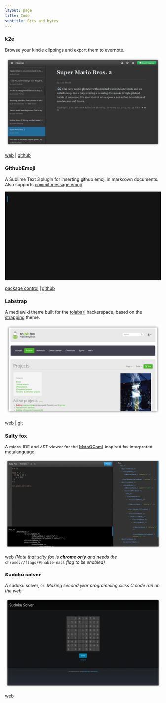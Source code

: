 ```yaml
---
layout: page
title: Code
subtitle: Bits and bytes
---
```


### k2e

Browse your kindle clippings and export them to evernote.

![k2e screenshot](/images/k2e.png)

[web](https://k2e.apphb.com) | [github](https://github.com/akatopo/k2e)

### GithubEmoji

A Sublime Text 3 plugin for inserting github emoji in markdown documents. Also supports [commit message emoji](https://github.com/dannyfritz/commit-message-emoji)

![githubemoji screenshot](/images/github-emoji.gif)

[package control](https://packagecontrol.io/packages/GithubEmoji) | [github](https://github.com/akatopo/GithubEmoji)

### Labstrap

A mediawiki theme built for the [tolabaki](http://tolabaki.gr) hackerspace, based on the [strapping](https://github.com/OSAS/strapping-mediawiki) theme.

![tolabaki wiki](/images/labstrap.png)

[web](http://wiki.tolabaki.gr/w/To_LABaki) | [git](https://code.tolabaki.gr/tolabaki/labstrap)

### Salty fox

A micro-IDE and AST viewer for the [MetaOCaml](http://www.cs.rice.edu/~taha/MetaOCaml/)-inspired fox interpreted metalanguage.

![salty fox screenshot](/images/salty-fox.png)

[web](http://foxnacl.appspot.com/) _(Note that salty fox is **chrome only** and needs the_ `chrome://flags/#enable-nacl` _flag to be enabled)_

### Sudoku solver

A sudoku solver, or: _Making second year programming class C code run on the web._

![sudoku solver screenshot](/images/sudoku-solver.png)

[web](https://akatopo.github.io/sudoku-solver/)